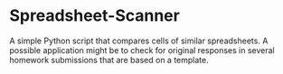 # Spreadsheet-Scanner
A simple Python script that compares cells of similar spreadsheets. A possible application might be to check for original responses in several homework submissions that are based on a template.
